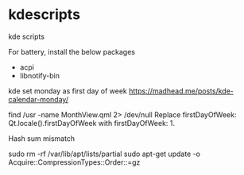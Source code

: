# kdescripts
kde scripts


For battery, install the below packages

- acpi
- libnotify-bin


kde set monday as first day of week
https://madhead.me/posts/kde-calendar-monday/

find /usr -name MonthView.qml 2> /dev/null
Replace firstDayOfWeek: Qt.locale().firstDayOfWeek with firstDayOfWeek: 1.


Hash sum mismatch

sudo rm -rf /var/lib/apt/lists/partial
sudo apt-get update -o Acquire::CompressionTypes::Order::=gz
